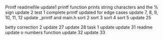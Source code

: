 Printf readmefile
update1
printf function prints string characters and the % sign
update 2
test 1 complete
printf updated for edge cases
update 7, 8, 9, 10, 11, 12
update _printf and main.h
sort 2
sort 3
sort 4
sort 5
update 25

betty correction 2
update 27
update 28
task 1 update
update 31
readme update o numbers function
update 32
update 33
